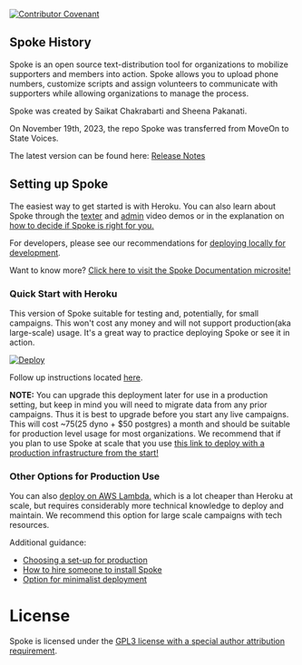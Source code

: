 [![Contributor Covenant](https://img.shields.io/badge/Contributor%20Covenant-v1.4%20adopted-ff69b4.svg)](CODE_OF_CONDUCT.md)

## Spoke History

Spoke is an open source text-distribution tool for organizations to mobilize supporters and members into action. Spoke allows you to upload phone numbers, customize scripts and assign volunteers to communicate with supporters while allowing organizations to manage the process.

Spoke was created by Saikat Chakrabarti and Sheena Pakanati.

On November 19th, 2023, the repo Spoke was transferred from MoveOn to State Voices.

The latest version can be found here: [Release Notes](https://github.com/StateVoicesNational/Spoke/blob/main/docs/RELEASE_NOTES.md)

## Setting up Spoke

The easiest way to get started is with Heroku. You can also learn about Spoke through the [texter](https://youtu.be/EqE1UDvKGco) and [admin](https://youtu.be/PTMykMX8gII) video demos or in the explanation on [how to decide if Spoke is right for you.](docs/EXPLANATION_DECIDING_ON_SPOKE.md)

For developers, please see our recommendations for [deploying locally for development](docs/HOWTO_DEVELOPMENT_LOCAL_SETUP.md).

Want to know more?
[Click here to visit the Spoke Documentation microsite!](https://statevoicesnational.github.io/Spoke/)

### Quick Start with Heroku

This version of Spoke suitable for testing and, potentially, for small campaigns. This won't cost any money and will not support production(aka large-scale) usage. It's a great way to practice deploying Spoke or see it in action.

<a href="https://heroku.com/deploy?template=https://github.com/caanet/Spokev12/tree/main">

  <img src="https://www.herokucdn.com/deploy/button.svg" alt="Deploy">
</a>

Follow up instructions located [here](docs/HOWTO_HEROKU_DEPLOY.md).

**NOTE:** You can upgrade this deployment later for use in a production setting, but keep in mind you will need to migrate data from any prior campaigns. Thus it is best to upgrade before you start any live campaigns. This will cost ~$75 ($25 dyno + \$50 postgres) a month and should be suitable for production level usage for most organizations. We recommend that if you plan to use Spoke at scale that you use [this link to deploy with a production infrastructure from the start!](https://heroku.com/deploy?template=https://github.com/caanet/Spokev12/tree/main)

### Other Options for Production Use

You can also [deploy on AWS Lambda.](docs/HOWTO_DEPLOYING_AWS_LAMBDA.md) which is a lot cheaper than Heroku at scale, but requires considerably more technical knowledge to deploy and maintain. We recommend this option for large scale campaigns with tech resources.

Additional guidance:

- [Choosing a set-up for production](docs/EXPLANATION_CHOOSE_A_SETUP.md)
- [How to hire someone to install Spoke](docs/HOWTO_HIRE_SOMEONE_TO_INSTALL_SPOKE.md)
- [Option for minimalist deployment](docs/HOWTO_MINIMALIST_DEPLOY.md)

# License

Spoke is licensed under the [GPL3 license with a special author attribution requirement](LICENSE).
